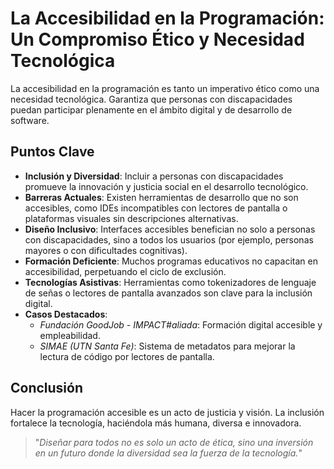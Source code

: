 # La Accesibilidad en la Programación: Un Compromiso Ético y Necesidad Tecnológica

La accesibilidad en la programación es tanto un imperativo ético como una necesidad tecnológica. Garantiza que personas con discapacidades puedan participar plenamente en el ámbito digital y de desarrollo de software.

## Puntos Clave

- **Inclusión y Diversidad**: Incluir a personas con discapacidades promueve la innovación y justicia social en el desarrollo tecnológico.
- **Barreras Actuales**: Existen herramientas de desarrollo que no son accesibles, como IDEs incompatibles con lectores de pantalla o plataformas visuales sin descripciones alternativas.
- **Diseño Inclusivo**: Interfaces accesibles benefician no solo a personas con discapacidades, sino a todos los usuarios (por ejemplo, personas mayores o con dificultades cognitivas).
- **Formación Deficiente**: Muchos programas educativos no capacitan en accesibilidad, perpetuando el ciclo de exclusión.
- **Tecnologías Asistivas**: Herramientas como tokenizadores de lenguaje de señas o lectores de pantalla avanzados son clave para la inclusión digital.
- **Casos Destacados**:
  - *Fundación GoodJob - IMPACT#aliada*: Formación digital accesible y empleabilidad.
  - *SIMAE (UTN Santa Fe)*: Sistema de metadatos para mejorar la lectura de código por lectores de pantalla.

## Conclusión

Hacer la programación accesible es un acto de justicia y visión. La inclusión fortalece la tecnología, haciéndola más humana, diversa e innovadora.

> "_Diseñar para todos no es solo un acto de ética, sino una inversión en un futuro donde la diversidad sea la fuerza de la tecnología._"

